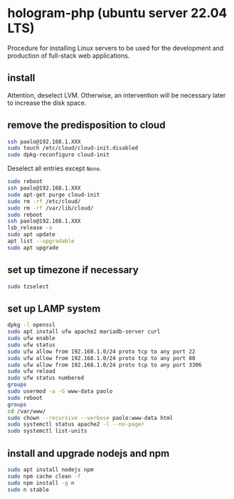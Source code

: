 # hologram-php  (ubuntu server 22.04 LTS)

Procedure for installing Linux servers to be used for the development and production of full-stack web applications.

## install

Attention, deselect LVM.
Otherwise, an intervention will be necessary later to increase the disk space.

## remove the predisposition to cloud

```bash
ssh paolo@192.168.1.XXX
sudo touch /etc/cloud/cloud-init.disabled
sudo dpkg-reconfigure cloud-init
```

Deselect all entries except `None`.

```bash
sudo reboot
ssh paolo@192.168.1.XXX
sudo apt-get purge cloud-init
sudo rm -rf /etc/cloud/
sudo rm -rf /var/lib/cloud/
sudo reboot
ssh paolo@192.168.1.XXX
lsb_release -a
sudo apt update
apt list --upgradable
sudo apt upgrade
```

## set up timezone if necessary

```bash
sudo tzselect
```

## set up LAMP system

```bash
dpkg -l openssl
sudo apt install ufw apache2 mariadb-server curl
sudo ufw enable
sudo ufw status
sudo ufw allow from 192.168.1.0/24 proto tcp to any port 22
sudo ufw allow from 192.168.1.0/24 proto tcp to any port 80
sudo ufw allow from 192.168.1.0/24 proto tcp to any port 3306
sudo ufw reload
sudo ufw status numbered
groups
sudo usermod -a -G www-data paolo
sudo reboot
groups
cd /var/www/
sudo chown --recursive --verbose paolo:www-data html
sudo systemctl status apache2 -l --no-pager
sudo systemctl list-units
```

## install and upgrade nodejs and npm

```bash
sudo apt install nodejs npm
sudo npm cache clean -f
sudo npm install -g n
sudo n stable
```
